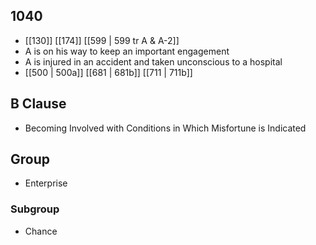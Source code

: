 ## 1040
- [[130]] [[174]] [[599 | 599 tr A &amp; A-2]] 
- A is on his way to keep an important engagement
- A is injured in an accident and taken unconscious to a hospital
- [[500 | 500a]] [[681 | 681b]] [[711 | 711b]] 

## B Clause
- Becoming Involved with Conditions in Which Misfortune is Indicated

## Group
- Enterprise

### Subgroup
- Chance

